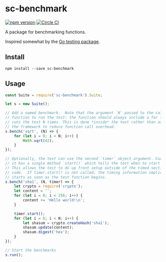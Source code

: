 # sc-benchmark

[![npm version](https://badge.fury.io/js/sc-benchmark.svg)](https://badge.fury.io/js/sc-benchmark)
[![Circle CI](https://circleci.com/gh/bcronin/sc-benchmark.svg?style=shield)](https://circleci.com/gh/bcronin/sc-benchmark)

A package for benchmarking functions.

Inspired somewhat by the [Go testing package](https://golang.org/pkg/testing/).

## Install

```
npm install --save sc-benchmark
```

## Usage

```javascript
const Suite = require('sc-benchmark').Suite;

let s = new Suite();

// Add a named benchmark.  Note that the argument `N` passed to the callback
// function to run the test: the function should always include a for loop that
// runs the test N times. This is done *inside* the test rather than as part of
// the framework to reduce function call overhead.
s.bench('sqrt', (N) => {
    for (let i = 0; i < N; i++) {
        Math.sqrt(42);
    }
});

// Optionally, the test can use the second `timer` object argument. Currently,
// it has a single method `start()` which tells the test when to start timing.
// This allows the test to do up front setup outside of the timed section of
// code.  If timer.start() is not called, the timing information implicitly
// starts as soon as the test function begins.
s.bench('sha1', (N, timer) => {
    let crypto = require('crypto');
    let content = '';
    for (let i = 0; i < 256; i++) {
        content += 'Hello world!\n';
    }

    timer.start();
    for (let i = 0; i < N; i++) {
        let shasum = crypto.createHash('sha1');
        shasum.update(content);
        shasum.digest('hex');
    }
});

// Start the benchmarks
s.run();
```
